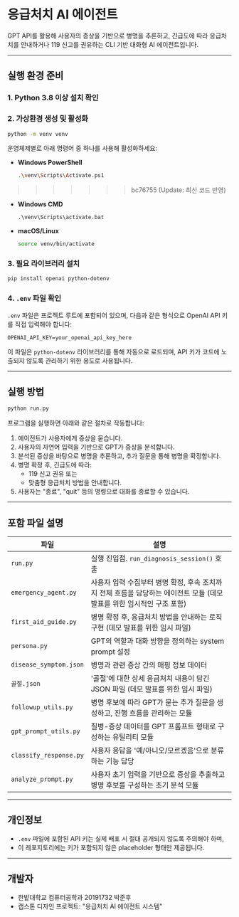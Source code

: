 # 응급처치 AI 에이전트

GPT API를 활용해 사용자의 증상을 기반으로 병명을 추론하고, 긴급도에 따라 응급처치를 안내하거나 119 신고를 권유하는 CLI 기반 대화형 AI 에이전트입니다.

---

## 실행 환경 준비

### 1. Python 3.8 이상 설치 확인

### 2. 가상환경 생성 및 활성화

```bash
python -m venv venv
```

운영체제별로 아래 명령어 중 하나를 사용해 활성화하세요:

- **Windows PowerShell**
  ```bash
  .\venv\Scripts\Activate.ps1
  ```

>>>>>>> bc76755 (Update: 최신 코드 반영)
- **Windows CMD**
  ```cmd
  .\venv\Scripts\activate.bat
  ```

- **macOS/Linux**
  ```bash
  source venv/bin/activate
  ```

### 3. 필요 라이브러리 설치
```bash
pip install openai python-dotenv
```

### 4. `.env` 파일 확인
`.env` 파일은 프로젝트 루트에 포함되어 있으며, 다음과 같은 형식으로 OpenAI API 키를 직접 입력해야 합니다:
```
OPENAI_API_KEY=your_openai_api_key_here
```

이 파일은 `python-dotenv` 라이브러리를 통해 자동으로 로드되며,
API 키가 코드에 노출되지 않도록 관리하기 위한 용도로 사용됩니다.

---

## 실행 방법
```bash
python run.py
```

프로그램을 실행하면 아래와 같은 절차로 작동합니다:

1. 에이전트가 사용자에게 증상을 묻습니다.  
2. 사용자의 자연어 입력을 기반으로 GPT가 증상을 분석합니다.
3. 분석된 증상을 바탕으로 병명을 추론하고, 추가 질문을 통해 병명을 확정합니다.  
4. 병명 확정 후, 긴급도에 따라:
   - 119 신고 권유 또는
   - 맞춤형 응급처치 방법을 안내합니다.
5. 사용자는 "종료", "quit" 등의 명령으로 대화를 종료할 수 있습니다.

---

## 포함 파일 설명

| 파일 | 설명 |
|------|------|
| `run.py` | 실행 진입점. `run_diagnosis_session()` 호출 |
| `emergency_agent.py` | 사용자 입력 수집부터 병명 확정, 후속 조치까지 전체 흐름을 담당하는 에이전트 모듈 (데모 발표를 위한 임시적인 구조 포함) |
| `first_aid_guide.py` | 병명 확정 후, 응급처치 방법을 안내하는 로직 구현 (데모 발표를 위한 임시 파일) |
| `persona.py` | GPT의 역할과 대화 방향을 정의하는 system prompt 설정 |
| `disease_symptom.json` | 병명과 관련 증상 간의 매핑 정보 데이터 |
| `골절.json` | '골절'에 대한 상세 응급처치 내용이 담긴 JSON 파일 (데모 발표를 위한 임시 파일) |
| `followup_utils.py` | 병명 후보에 따라 GPT가 묻는 추가 질문을 생성하고, 진행 흐름을 관리하는 모듈 |
| `gpt_prompt_utils.py` | 질병-증상 데이터를 GPT 프롬프트 형태로 구성하는 유틸리티 모듈 |
| `classify_response.py` | 사용자 응답을 '예/아니오/모르겠음'으로 분류하는 기능 담당 |
| `analyze_prompt.py` | 사용자 초기 입력을 기반으로 증상을 추출하고 병명 후보를 구성하는 초기 분석 모듈 |

---

## 개인정보

- `.env` 파일에 포함된 API 키는 실제 배포 시 절대 공개되지 않도록 주의해야 하며,
- 이 레포지토리에는 키가 포함되지 않은 placeholder 형태만 제공됩니다.

---

## 개발자
- 한밭대학교 컴퓨터공학과 20191732 박준후
- 캡스톤 디자인 프로젝트: "응급처치 AI 에이전트 시스템"